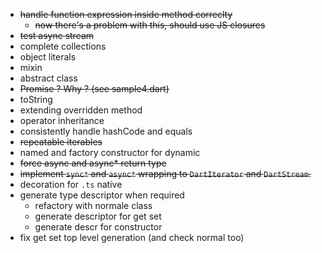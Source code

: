 -  ~~handle function expression inside method correclty~~
     -  ~~now there's a problem with this, should use JS closures~~
-  ~~test async stream~~
-  complete collections
-  object literals
-  mixin
-  abstract class
-  ~~Promise<T> ? Why ? (see sample4.dart)~~
-  toString
-  extending overridden method
-  operator inheritance
-  consistently handle hashCode and equals 
-  ~~repeatable iterables~~
-  named and factory constructor for dynamic
-  ~~force async and async* return type~~
-  ~~implement `sync*` and `async*` wrapping to `DartIterator` and `DartStream`.~~
-  decoration for `.ts`  native
-  generate type descriptor when required
     - refactory with normale class
     - generate descriptor for get set
     - generate descr for constructor
-  fix get set top level generation (and check normal too)      